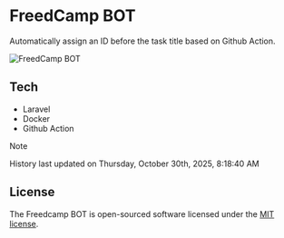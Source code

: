 # FreedCamp BOT

Automatically assign an ID before the task title based on Github Action.

![FreedCamp BOT](https://repository-images.githubusercontent.com/737932867/7d34798b-2680-471c-b089-a78a718d3d6a)

## Tech

- Laravel
- Docker
- Github Action

> [!NOTE]  
> History last updated on Thursday, October 30th, 2025, 8:18:40 AM

## License

The Freedcamp BOT is open-sourced software licensed under the [MIT license](https://opensource.org/licenses/MIT).
